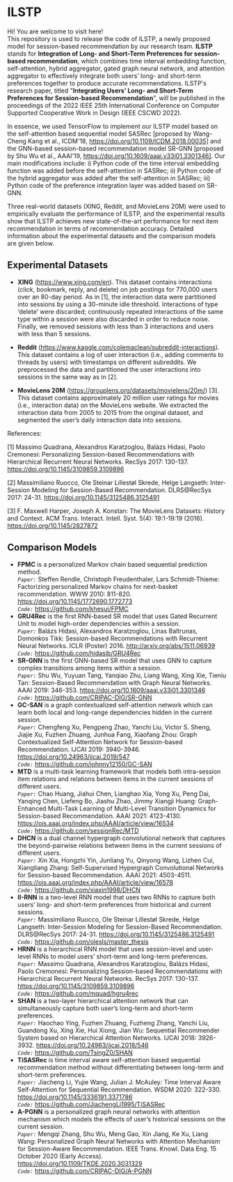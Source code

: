 ILSTP
=====
Hi! You are welcome to visit here!<br>
This repository is used to release the code of ILSTP, a newly proposed model for session-based recommendation by our research team. **ILSTP** stands for **Integration of Long- and Short-Term Preferences for session-based recommendation**, which combines time interval embedding function, self-attention, hybrid aggregator, gated graph neural network, and attention aggregator to effectively integrate both users’ long- and short-term preferences together to produce accurate recommendations. ILSTP's research paper, titled "**Integrating Users’ Long- and Short-Term Preferences for Session-based Recommendation**", will be published in the proceedings of the 2022 IEEE 25th International Conference on Computer Supported Cooperative Work in Design (IEEE CSCWD 2022).


In essence, we used TensorFlow to implement our ILSTP model based on the self-attention based sequential model SASRec [proposed by Wang-Cheng Kang et al., ICDM'18, https://doi.org/10.1109/ICDM.2018.00035] and the GNN-based session-based recommendation model SR-GNN [proposed  by Shu Wu et al., AAAI'19, https://doi.org/10.1609/aaai.v33i01.3301346]. Our main modifications include: i) Python code of the time interval embedding function was added before the self-attention in SASRec; ii) Python code of the hybrid aggregator was added after the self-attention in SASRec; iii) Python code of the preference integration layer was added based on SR-GNN.


Three real-world datasets (XING, Reddit, and MovieLens 20M) were used to empirically evaluate the performance of ILSTP, and the experimental results show that ILSTP achieves new state-of-the-art performance for next item recommendation in terms of recommendation accuracy. Detailed information about the experimental datasets and the comparison models are given below.


Experimental Datasets
--
* **XING** (https://www.xing.com/en). This dataset contains interactions (click, bookmark, reply, and delete) on job postings for 770,000 users over an 80-day period. As in [1], the interaction data were partitioned into sessions by using a 30-minute idle threshold. Interactions of type ‘delete’ were discarded; continuously repeated interactions of the same type within a session were also discarded in order to reduce noise. Finally, we removed sessions with less than 3 interactions and users with less than 5 sessions.

* **Reddit** (https://www.kaggle.com/colemaclean/subreddit-interactions). This dataset contains a log of user interaction (i.e., adding comments to threads by users) with timestamps on different subreddits. We preprocessed the data and partitioned the user interactions into sessions in the same way as in [2].

* **MovieLens 20M** (https://grouplens.org/datasets/movielens/20m/) [3]. This dataset contains approximately 20 million user ratings for movies (i.e., interaction data) on the MovieLens website. We extracted the interaction data from 2005 to 2015 from the original dataset, and segmented the user’s daily interaction data into sessions.


References:

[1] Massimo Quadrana, Alexandros Karatzoglou, Balázs Hidasi, Paolo Cremonesi: Personalizing Session-based Recommendations with Hierarchical Recurrent Neural Networks. RecSys 2017: 130-137. https://doi.org/10.1145/3109859.3109896


[2] Massimiliano Ruocco, Ole Steinar Lillestøl Skrede, Helge Langseth: Inter-Session Modeling for Session-Based Recommendation. DLRS@RecSys 2017: 24-31. https://doi.org/10.1145/3125486.3125491


[3] F. Maxwell Harper, Joseph A. Konstan: The MovieLens Datasets: History and Context. ACM Trans. Interact. Intell. Syst. 5(4): 19:1-19:19 (2016). https://doi.org/10.1145/2827872


Comparison Models
------
* **FPMC** is a personalized Markov chain based sequential prediction method.<br>
*`Paper:`* Steffen Rendle, Christoph Freudenthaler, Lars Schmidt-Thieme: Factorizing personalized Markov chains for next-basket recommendation. WWW 2010: 811-820. https://doi.org/10.1145/1772690.1772773<br>
*`Code:`* https://github.com/khesui/FPMC
* **GRU4Rec** is the first RNN-based SR model that uses Gated Recurrent Unit to model high-order dependencies within a session.<br>
*`Paper:`* Balázs Hidasi, Alexandros Karatzoglou, Linas Baltrunas, Domonkos Tikk: Session-based Recommendations with Recurrent Neural Networks. ICLR (Poster) 2016. http://arxiv.org/abs/1511.06939<br>
*`Code:`* https://github.com/hidasib/GRU4Rec
* **SR-GNN** is the first GNN-based SR model that uses GNN to capture complex transitions among items within a session.<br>
*`Paper:`* Shu Wu, Yuyuan Tang, Yanqiao Zhu, Liang Wang, Xing Xie, Tieniu Tan: Session-Based Recommendation with Graph Neural Networks. AAAI 2019: 346-353. https://doi.org/10.1609/aaai.v33i01.3301346<br>
*`Code:`* https://github.com/CRIPAC-DIG/SR-GNN
* **GC-SAN** is a graph contextualized self-attention network which can learn both local and long-range dependencies hidden in the current session.<br>
*`Paper:`* Chengfeng Xu, Pengpeng Zhao, Yanchi Liu, Victor S. Sheng, Jiajie Xu, Fuzhen Zhuang, Junhua Fang, Xiaofang Zhou: Graph Contextualized Self-Attention Network for Session-based Recommendation. IJCAI 2019: 3940-3946. https://doi.org/10.24963/ijcai.2019/547<br>
*`Code:`* https://github.com/johnny12150/GC-SAN
* **MTD** is a multi-task learning framework that models both intra-session item relations and relations between items in the current sessions of different users.<br>
*`Paper:`* Chao Huang, Jiahui Chen, Lianghao Xia, Yong Xu, Peng Dai, Yanqing Chen, Liefeng Bo, Jiashu Zhao, Jimmy Xiangji Huang: Graph-Enhanced Multi-Task Learning of Multi-Level Transition Dynamics for Session-based Recommendation. AAAI 2021: 4123-4130. https://ojs.aaai.org/index.php/AAAI/article/view/16534<br>
*`Code:`* https://github.com/sessionRec/MTD
* **DHCN** is a dual channel hypergraph convolutional network that captures the beyond-pairwise relations between items in the current sessions of different users.<br>
*`Paper:`* Xin Xia, Hongzhi Yin, Junliang Yu, Qinyong Wang, Lizhen Cui, Xiangliang Zhang: Self-Supervised Hypergraph Convolutional Networks for Session-based Recommendation. AAAI 2021: 4503-4511. https://ojs.aaai.org/index.php/AAAI/article/view/16578<br>
*`Code:`* https://github.com/xiaxin1998/DHCN
* **II-RNN** is a two-level RNN model that uses two RNNs to capture both users’ long- and short-term preferences from historical and current sessions.<br>
*`Paper:`* Massimiliano Ruocco, Ole Steinar Lillestøl Skrede, Helge Langseth: Inter-Session Modeling for Session-Based Recommendation. DLRS@RecSys 2017: 24-31. https://doi.org/10.1145/3125486.3125491<br>
*`Code:`* https://github.com/olesls/master_thesis
* **HRNN** is a hierarchical RNN model that uses session-level and user-level RNNs to model users’ short-term and long-term preferences.<br>
*`Paper:`* Massimo Quadrana, Alexandros Karatzoglou, Balázs Hidasi, Paolo Cremonesi: Personalizing Session-based Recommendations with Hierarchical Recurrent Neural Networks. RecSys 2017: 130-137. https://doi.org/10.1145/3109859.3109896<br>
*`Code:`* https://github.com/mquad/hgru4rec
* **SHAN** is a two-layer hierarchical attention network that can simultaneously capture both user’s long-term and short-term preferences.<br>
*`Paper:`* Haochao Ying, Fuzhen Zhuang, Fuzheng Zhang, Yanchi Liu, Guandong Xu, Xing Xie, Hui Xiong, Jian Wu: Sequential Recommender System based on Hierarchical Attention Networks. IJCAI 2018: 3926-3932. https://doi.org/10.24963/ijcai.2018/546<br>
*`Code:`* https://github.com/TsingZ0/SHAN
* **TiSASRec** is time interval aware self-attention based sequential recommendation method without differentiating between long-term and short-term preferences.<br>
*`Paper:`* Jiacheng Li, Yujie Wang, Julian J. McAuley: Time Interval Aware Self-Attention for Sequential Recommendation. WSDM 2020: 322-330. https://doi.org/10.1145/3336191.3371786<br>
*`Code:`* https://github.com/JiachengLi1995/TiSASRec
* **A-PGNN** is a personalized graph neural networks with attention mechanism which models the effects of user’s historical sessions on the current session.<br>
*`Paper:`* Mengqi Zhang, Shu Wu, Meng Gao, Xin Jiang, Ke Xu, Liang Wang: Personalized Graph Neural Networks with Attention Mechanism for Session-Aware Recommendation. IEEE Trans. Knowl. Data Eng. 15 October 2020 (Early Access). https://doi.org/10.1109/TKDE.2020.3031329<br>
*`Code:`* https://github.com/CRIPAC-DIG/A-PGNN
